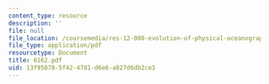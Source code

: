```yaml
---
content_type: resource
description: ''
file: null
file_location: /coursemedia/res-12-000-evolution-of-physical-oceanography-spring-2007/13f958785f4247d1d6e6a827d6db2ce3_6162.pdf
file_type: application/pdf
resourcetype: Document
title: 6162.pdf
uid: 13f95878-5f42-47d1-d6e6-a827d6db2ce3
---
```

